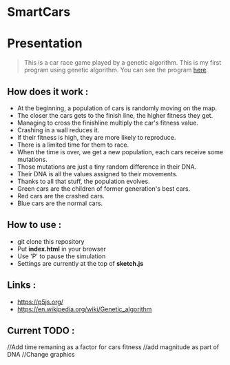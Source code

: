 # SmartCars

# Presentation

>This is a car race game played by a genetic algorithm. This is my first program using genetic algorithm. You can see the program [here](https://hanzopgp.github.io/SmartCars/).

## How does it work :

- At the beginning, a population of cars is randomly moving on the map. 
- The closer the cars gets to the finish line, the higher fitness they get. 
- Managing to cross the finishline multiply the car's fitness value.
- Crashing in a wall reduces it.
- If their fitness is high, they are more likely to reproduce.
- There is a limited time for them to race.
- When the time is over, we get a new population, each cars receive some mutations.
- Those mutations are just a tiny random difference in their DNA.
- Their DNA is all the values assigned to their movements.
- Thanks to all that stuff, the population evolves.
- Green cars are the children of former generation's best cars.
- Red cars are the crashed cars.
- Blue cars are the normal cars.

## How to use :

- git clone this repository
- Put **index.html** in your browser
- Use 'P' to pause the simulation
- Settings are currently at the top of **sketch.js**

## Links :

- https://p5js.org/
- https://en.wikipedia.org/wiki/Genetic_algorithm

## Current TODO :

//Add time remaning as a factor for cars fitness
//add magnitude as part of DNA
//Change graphics
